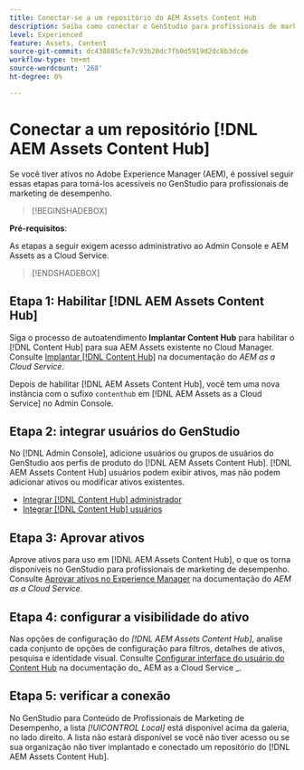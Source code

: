 ```yaml
---
title: Conectar-se a um repositório do AEM Assets Content Hub
description: Saiba como conectar o GenStudio para profissionais de marketing de desempenho a um repositório do Adobe Experience Manager (AEM) Content Hub e aproveitar o conteúdo aprovado existente.
level: Experienced
feature: Assets, Content
source-git-commit: dc438085cfe7c93b20dc7fb0d5919d2dc8b3dcde
workflow-type: tm+mt
source-wordcount: '268'
ht-degree: 0%

---
```


# Conectar a um repositório [!DNL AEM Assets Content Hub]

Se você tiver ativos no Adobe Experience Manager (AEM), é possível seguir essas etapas para torná-los acessíveis no GenStudio para profissionais de marketing de desempenho.

>[!BEGINSHADEBOX]

**Pré-requisitos**:

As etapas a seguir exigem acesso administrativo ao Admin Console e AEM Assets as a Cloud Service.

>[!ENDSHADEBOX]

## Etapa 1: Habilitar [!DNL AEM Assets Content Hub]

Siga o processo de autoatendimento **Implantar Content Hub** para habilitar o [!DNL Content Hub] para sua AEM Assets existente no Cloud Manager. Consulte [Implantar [!DNL Content Hub]](https://experienceleague.adobe.com/en/docs/experience-manager-cloud-service/content/assets/content-hub/deploy-content-hub) na documentação do _AEM as a Cloud Service_.

Depois de habilitar [!DNL AEM Assets Content Hub], você tem uma nova instância com o sufixo `contenthub` em [!DNL AEM Assets as a Cloud Service] no Admin Console.

## Etapa 2: integrar usuários do GenStudio

No [!DNL Admin Console], adicione usuários ou grupos de usuários do GenStudio aos perfis de produto do [!DNL AEM Assets Content Hub]. [!DNL AEM Assets Content Hub] usuários podem exibir ativos, mas não podem adicionar ativos ou modificar ativos existentes.

- [Integrar [!DNL Content Hub] administrador](https://experienceleague.adobe.com/en/docs/experience-manager-cloud-service/content/assets/content-hub/deploy-content-hub#onboard-content-hub-administrator)
- [Integrar [!DNL Content Hub] usuários](https://experienceleague.adobe.com/en/docs/experience-manager-cloud-service/content/assets/content-hub/deploy-content-hub#onboard-content-hub-users)

## Etapa 3: Aprovar ativos

Aprove ativos para uso em [!DNL AEM Assets Content Hub], o que os torna disponíveis no GenStudio para profissionais de marketing de desempenho. Consulte [Aprovar ativos no Experience Manager](https://experienceleague.adobe.com/en/docs/experience-manager-cloud-service/content/assets/dynamicmedia/dynamic-media-open-apis/approve-assets) na documentação do _AEM as a Cloud Service_.

## Etapa 4: configurar a visibilidade do ativo

Nas opções de configuração do _[!DNL AEM Assets Content Hub]_, analise cada conjunto de opções de configuração para filtros, detalhes de ativos, pesquisa e identidade visual. Consulte [Configurar interface do usuário do Content Hub](https://experienceleague.adobe.com/en/docs/experience-manager-cloud-service/content/assets/content-hub/configure-content-hub-ui-options) na documentação do_ AEM as a Cloud Service _.

## Etapa 5: verificar a conexão

No GenStudio para Conteúdo de Profissionais de Marketing de Desempenho, a lista _[!UICONTROL Local]_ está disponível acima da galeria, no lado direito. A lista não estará disponível se você não tiver acesso ou se sua organização não tiver implantado e conectado um repositório do [!DNL AEM Assets Content Hub].
